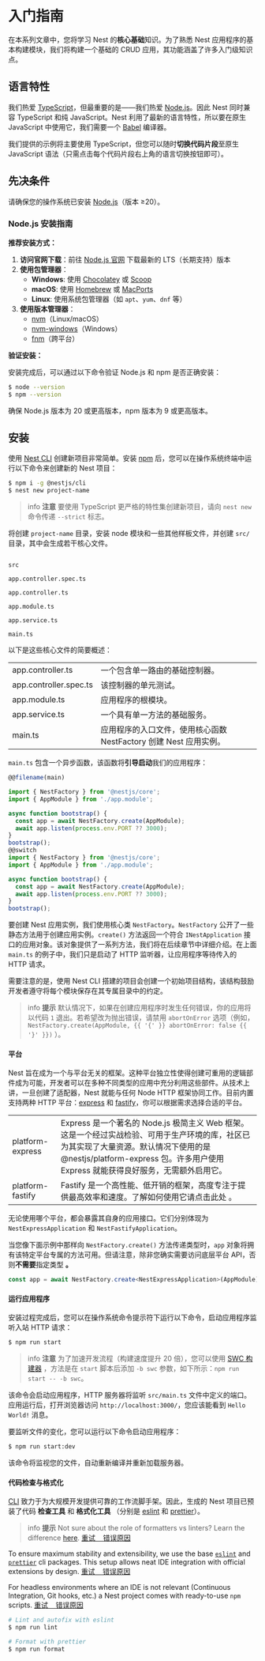 # 入门指南

在本系列文章中，您将学习 Nest 的**核心基础**知识。为了熟悉 Nest 应用程序的基本构建模块，我们将构建一个基础的 CRUD 应用，其功能涵盖了许多入门级知识点。

## 语言特性

我们热爱 [TypeScript](https://www.typescriptlang.org/)，但最重要的是——我们热爱 [Node.js](https://nodejs.org/en/)。因此 Nest 同时兼容 TypeScript 和纯 JavaScript。Nest 利用了最新的语言特性，所以要在原生 JavaScript 中使用它，我们需要一个 [Babel](https://babeljs.io/) 编译器。

我们提供的示例将主要使用 TypeScript，但您可以随时**切换代码片段**至原生 JavaScript 语法（只需点击每个代码片段右上角的语言切换按钮即可）。

## 先决条件

请确保您的操作系统已安装 [Node.js](https://nodejs.org)（版本 ≥20）。

### Node.js 安装指南

**推荐安装方式：**

1. **访问官网下载**：前往 [Node.js 官网](https://nodejs.cn/download/) 下载最新的 LTS（长期支持）版本
2. **使用包管理器**：
   - **Windows**: 使用 [Chocolatey](https://chocolatey.org/) 或 [Scoop](https://scoop.sh/)
   - **macOS**: 使用 [Homebrew](https://brew.sh/) 或 [MacPorts](https://www.macports.org/)
   - **Linux**: 使用系统包管理器（如 `apt`、`yum`、`dnf` 等）
3. **使用版本管理器**：
   - [nvm](https://github.com/nvm-sh/nvm)（Linux/macOS）
   - [nvm-windows](https://github.com/coreybutler/nvm-windows)（Windows）
   - [fnm](https://github.com/Schniz/fnm)（跨平台）

**验证安装：**

安装完成后，可以通过以下命令验证 Node.js 和 npm 是否正确安装：

```bash
$ node --version
$ npm --version
```

确保 Node.js 版本为 20 或更高版本，npm 版本为 9 或更高版本。

## 安装

使用 [Nest CLI](/cli/overview) 创建新项目非常简单。安装 [npm](https://www.npmjs.com/) 后，您可以在操作系统终端中运行以下命令来创建新的 Nest 项目：

```bash
$ npm i -g @nestjs/cli
$ nest new project-name
```

> info **注意** 要使用 TypeScript 更严格的特性集创建新项目，请向 `nest new` 命令传递 `--strict` 标志。

将创建 `project-name` 目录，安装 node 模块和一些其他样板文件，并创建 `src/` 目录，其中会生成若干核心文件。

```

src

app.controller.spec.ts

app.controller.ts

app.module.ts

app.service.ts

main.ts
```


以下是这些核心文件的简要概述：

|                        |                                                                   |
| ---------------------- | ----------------------------------------------------------------- |
| app.controller.ts      | 一个包含单一路由的基础控制器。                                    |
| app.controller.spec.ts | 该控制器的单元测试。                                              |
| app.module.ts          | 应用程序的根模块。                                                |
| app.service.ts         | 一个具有单一方法的基础服务。                                      |
| main.ts                | 应用程序的入口文件，使用核心函数 NestFactory 创建 Nest 应用实例。 |

`main.ts` 包含一个异步函数，该函数将**引导启动**我们的应用程序：

```typescript
@@filename(main)

import { NestFactory } from '@nestjs/core';
import { AppModule } from './app.module';

async function bootstrap() {
  const app = await NestFactory.create(AppModule);
  await app.listen(process.env.PORT ?? 3000);
}
bootstrap();
@@switch
import { NestFactory } from '@nestjs/core';
import { AppModule } from './app.module';

async function bootstrap() {
  const app = await NestFactory.create(AppModule);
  await app.listen(process.env.PORT ?? 3000);
}
bootstrap();
```

要创建 Nest 应用实例，我们使用核心类 `NestFactory`。`NestFactory` 公开了一些静态方法用于创建应用实例。`create()` 方法返回一个符合 `INestApplication` 接口的应用对象。该对象提供了一系列方法，我们将在后续章节中详细介绍。在上面 `main.ts` 的例子中，我们只是启动了 HTTP 监听器，让应用程序等待传入的 HTTP 请求。

需要注意的是，使用 Nest CLI 搭建的项目会创建一个初始项目结构，该结构鼓励开发者遵守将每个模块保存在其专属目录中的约定。

> info **提示** 默认情况下，如果在创建应用程序时发生任何错误，你的应用将以代码 `1` 退出。若希望改为抛出错误，请禁用 `abortOnError` 选项（例如， `NestFactory.create(AppModule, {{ '{' }} abortOnError: false {{ '}' }})` ）。

#### 平台

Nest 旨在成为一个与平台无关的框架。这种平台独立性使得创建可重用的逻辑部件成为可能，开发者可以在多种不同类型的应用中充分利用这些部件。从技术上讲，一旦创建了适配器，Nest 就能与任何 Node HTTP 框架协同工作。目前内置支持两种 HTTP 平台：[express](https://expressjs.com/) 和 [fastify](https://www.fastify.io)，你可以根据需求选择合适的平台。

|                  |                                                                                                                                                                                                                             |
| ---------------- | --------------------------------------------------------------------------------------------------------------------------------------------------------------------------------------------------------------------------- |
| platform-express | Express 是一个著名的 Node.js 极简主义 Web 框架。这是一个经过实战检验、可用于生产环境的库，社区已为其实现了大量资源。默认情况下使用的是 @nestjs/platform-express 包。许多用户使用 Express 就能获得良好服务，无需额外启用它。 |
| platform-fastify | Fastify 是一个高性能、低开销的框架，高度专注于提供最高效率和速度。了解如何使用它请点击此处 。                                                                                                                               |

无论使用哪个平台，都会暴露其自身的应用接口。它们分别体现为 `NestExpressApplication` 和 `NestFastifyApplication`。

当您像下面示例中那样向 `NestFactory.create()` 方法传递类型时，`app` 对象将拥有该特定平台专属的方法可用。但请注意，除非您确实需要访问底层平台 API，否则**不需要**指定类型 **。**

```typescript
const app = await NestFactory.create<NestExpressApplication>(AppModule);
```

#### 运行应用程序

安装过程完成后，您可以在操作系统命令提示符下运行以下命令，启动应用程序监听入站 HTTP 请求：

```bash
$ npm run start
```

> info **注意** 为了加速开发流程（构建速度提升 20 倍），您可以使用 [SWC 构建器](/recipes/swc) ，方法是在 `start` 脚本后添加 `-b swc` 参数，如下所示：`npm run start -- -b swc`。

该命令会启动应用程序，HTTP 服务器将监听 `src/main.ts` 文件中定义的端口。应用运行后，打开浏览器访问 `http://localhost:3000/`，您应该能看到 `Hello World!` 消息。

要监听文件的变化，您可以运行以下命令启动应用程序：

```bash
$ npm run start:dev
```

该命令将监视您的文件，自动重新编译并重新加载服务器。

#### 代码检查与格式化

[CLI](/cli/overview) 致力于为大规模开发提供可靠的工作流脚手架。因此，生成的 Nest 项目已预装了代码 **检查工具** 和 **格式化工具** （分别是 [eslint](https://eslint.org/) 和 [prettier](https://prettier.io/)）。

> info **提示** Not sure about the role of formatters vs linters? Learn the difference [here](https://prettier.io/docs/en/comparison.html). [重试    错误原因](<javascript:void(0)>)

To ensure maximum stability and extensibility, we use the base [`eslint`](https://www.npmjs.com/package/eslint) and [`prettier`](https://www.npmjs.com/package/prettier) cli packages. This setup allows neat IDE integration with official extensions by design. [重试    错误原因](<javascript:void(0)>)

For headless environments where an IDE is not relevant (Continuous Integration, Git hooks, etc.) a Nest project comes with ready-to-use `npm` scripts. [重试    错误原因](<javascript:void(0)>)

```bash
# Lint and autofix with eslint
$ npm run lint

# Format with prettier
$ npm run format
```
